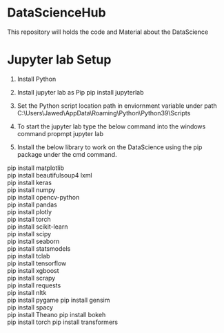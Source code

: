 # DataScienceHub
This repository will holds the code and Material about the DataScience

# Jupyter lab Setup
1. Install Python
2. Install jupyter lab as Pip
pip install jupyterlab
3. Set the Python script location path in enviornment variable under path
C:\Users\Jawed\AppData\Roaming\Python\Python39\Scripts

4. To start the jupyter lab type the below command into the windows command propmpt
jupyter lab

5. Install the below library to work on the DataScience using the pip package under the cmd command.

pip install matplotlib				
pip install beautifulsoup4 lxml      
pip install keras                    
pip install numpy                    
pip install opencv-python            
pip install pandas                   
pip install plotly                   
pip install torch                    
pip install scikit-learn             
pip install scipy                    
pip install seaborn                  
pip install statsmodels              
pip install tclab                    
pip install tensorflow               
pip install xgboost                  
pip install scrapy                   
pip install requests                 
pip install nltk                     
pip install pygame
pip install gensim					
pip install spacy					
pip install Theano
pip install bokeh					
pip install torch
pip install transformers



